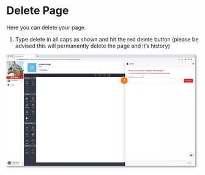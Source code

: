 # Delete Page

Here you can delete your page.

1. Type delete in all caps as shown and hit the red delete button (please be advised this will permanently delete the page and it’s history)
	
	
<a href="../../../images/pages-delete-page-lg.jpg" target="_blank"><img src="../../../images/pages-delete-page.jpg" style="margin: auto; display: block"></a>
